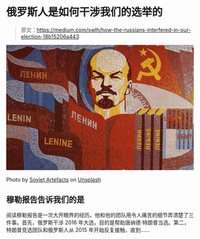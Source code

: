 # 俄罗斯人是如何干涉我们的选举的

> 原文：<https://medium.com/swlh/how-the-russians-interfered-in-our-election-18b15206a443>

![](img/bc27a592c1a4008bc1d1a6c06484b745.png)

Photo by [Soviet Artefacts](https://unsplash.com/@soviet_artefacts?utm_source=medium&utm_medium=referral) on [Unsplash](https://unsplash.com?utm_source=medium&utm_medium=referral)

## 穆勒报告告诉我们的是

阅读穆勒报告是一次大开眼界的经历。他和他的团队用令人痛苦的细节弄清楚了三件事。首先，俄罗斯干涉 2016 年大选，目的是帮助唐纳德·特朗普当选。第二，特朗普竞选团队和俄罗斯人从 2015 年开始反复接触，直到……